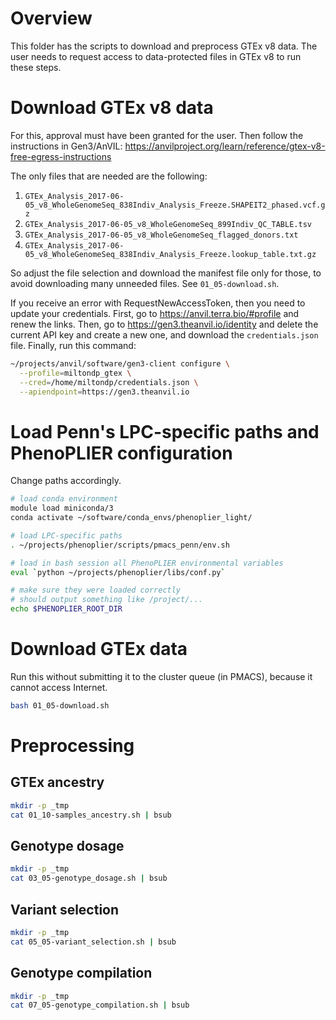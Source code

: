 # Overview

This folder has the scripts to download and preprocess GTEx v8 data.
The user needs to request access to data-protected files in GTEx v8 to run these steps.

# Download GTEx v8 data

For this, approval must have been granted for the user.
Then follow the instructions in Gen3/AnVIL: https://anvilproject.org/learn/reference/gtex-v8-free-egress-instructions

The only files that are needed are the following:
1. `GTEx_Analysis_2017-06-05_v8_WholeGenomeSeq_838Indiv_Analysis_Freeze.SHAPEIT2_phased.vcf.gz`
1. `GTEx_Analysis_2017-06-05_v8_WholeGenomeSeq_899Indiv_QC_TABLE.tsv`
1. `GTEx_Analysis_2017-06-05_v8_WholeGenomeSeq_flagged_donors.txt`
1. `GTEx_Analysis_2017-06-05_v8_WholeGenomeSeq_838Indiv_Analysis_Freeze.lookup_table.txt.gz`

So adjust the file selection and download the manifest file only for those, to avoid downloading many unneeded files.
See `01_05-download.sh`.

If you receive an error with RequestNewAccessToken, then you need to update your credentials.
First, go to https://anvil.terra.bio/#profile and renew the links.
Then, go to https://gen3.theanvil.io/identity and delete the current API key and create a new one, and download the `credentials.json` file.
Finally, run this command:

```bash
~/projects/anvil/software/gen3-client configure \
  --profile=miltondp_gtex \
  --cred=/home/miltondp/credentials.json \
  --apiendpoint=https://gen3.theanvil.io
```


# Load Penn's LPC-specific paths and PhenoPLIER configuration

Change paths accordingly.

```bash
# load conda environment
module load miniconda/3
conda activate ~/software/conda_envs/phenoplier_light/

# load LPC-specific paths
. ~/projects/phenoplier/scripts/pmacs_penn/env.sh

# load in bash session all PhenoPLIER environmental variables
eval `python ~/projects/phenoplier/libs/conf.py`

# make sure they were loaded correctly
# should output something like /project/...
echo $PHENOPLIER_ROOT_DIR
```

# Download GTEx data

Run this without submitting it to the cluster queue (in PMACS), because it cannot access Internet.

```bash
bash 01_05-download.sh
```


# Preprocessing

## GTEx ancestry

```bash
mkdir -p _tmp
cat 01_10-samples_ancestry.sh | bsub
```

## Genotype dosage

```bash
mkdir -p _tmp
cat 03_05-genotype_dosage.sh | bsub
```

## Variant selection

```bash
mkdir -p _tmp
cat 05_05-variant_selection.sh | bsub
```

## Genotype compilation

```bash
mkdir -p _tmp
cat 07_05-genotype_compilation.sh | bsub
```

